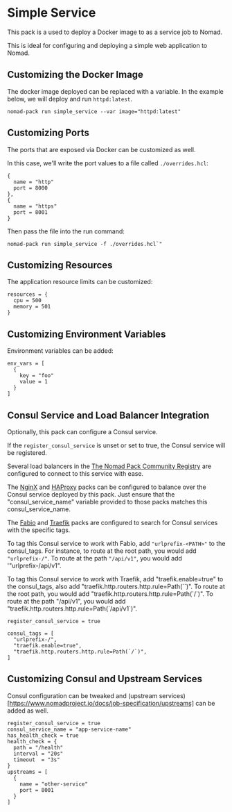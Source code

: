 # Simple Service

This pack is a used to deploy a Docker image to as a service job to Nomad.

This is ideal for configuring and deploying a simple web application to Nomad.

## Customizing the Docker Image

The docker image deployed can be replaced with a variable. In the example
below, we will deploy and run `httpd:latest`.

```
nomad-pack run simple_service --var image="httpd:latest"
```

## Customizing Ports

The ports that are exposed via Docker can be customized as well.

In this case, we'll write the port values to a file called `./overrides.hcl`:

```
{
  name = "http"
  port = 8000
},
{
  name = "https"
  port = 8001
}
```

Then pass the file into the run command:

```
nomad-pack run simple_service -f ./overrides.hcl`"
```

## Customizing Resources

The application resource limits can be customized:

```
resources = {
  cpu = 500
  memory = 501
}
```

## Customizing Environment Variables

Environment variables can be added:

```
env_vars = [
  {
    key = "foo"
    value = 1
  }
]
```

## Consul Service and Load Balancer Integration

Optionally, this pack can configure a Consul service.

If the `register_consul_service` is unset or set to true, the Consul service will be registered.

Several load balancers in the [The Nomad Pack Community Registry](../README.md) are configured to connect to
this service with ease.

The [NginX](../nginx/README.md) and [HAProxy](../haproxy/README.md) packs can be configured to balance over the
Consul service deployed by this pack. Just ensure that the "consul_service_name" variable provided to those
packs matches this consul_service_name.

The [Fabio](../fabio/README.md) and [Traefik](../traefik/README.md) packs are configured to search for Consul
services with the specific tags.

To tag this Consul service to work with Fabio, add `"urlprefix-<PATH>"`
to the consul_tags. For instance, to route at the root path, you would add `"urlprefix-/"`. To route at the path `"/api/v1"`, you would add '"urlprefix-/api/v1".

To tag this Consul service to work with Traefik, add "traefik.enable=true" to the consul_tags, also add "traefik.http.routers.http.rule=Path(\`<PATH>\`)". To route at the root path, you would add "traefik.http.routers.http.rule=Path(\`/\`)". To route at the path "/api/v1", you would add "traefik.http.routers.http.rule=Path(\`/api/v1\`)".

```
register_consul_service = true

consul_tags = [
  "urlprefix-/",
  "traefik.enable=true",
  "traefik.http.routers.http.rule=Path(`/`)",
]
```

## Customizing Consul and Upstream Services

Consul configuration can be tweaked and (upstream services)[https://www.nomadproject.io/docs/job-specification/upstreams]
can be added as well.

```
register_consul_service = true
consul_service_name = "app-service-name"
has_health_check = true
health_check = {
  path = "/health"
  interval = "20s"
  timeout  = "3s"
}
upstreams = [
  {
    name = "other-service"
    port = 8001
  }
]
```
